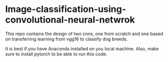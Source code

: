 # Image-classification-using-convolutional-neural-netwrok
This repo contains the design of two cnns, one from scratch and one based on transferring learning from vgg16 to classify dog breeds.

It is best if you have Anaconda installed on you local machine. Also, make sure to install pytorch to be able to run this code.
